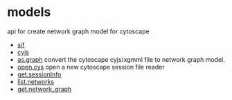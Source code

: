 # models

api for create network graph model for cytoscape

+ [sif](models/sif.1) 
+ [cyjs](models/cyjs.1) 
+ [as.graph](models/as.graph.1) convert the cytoscape cyjs/xgmml file to network graph model.
+ [open.cys](models/open.cys.1) open a new cytoscape session file reader
+ [get.sessionInfo](models/get.sessionInfo.1) 
+ [list.networks](models/list.networks.1) 
+ [get.network_graph](models/get.network_graph.1) 

